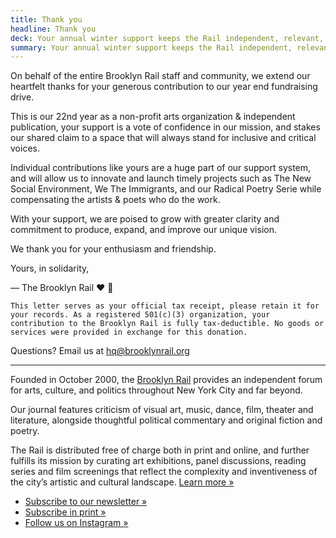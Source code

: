 ```yaml
---
title: Thank you
headline: Thank you
deck: Your annual winter support keeps the Rail independent, relevant, and free
summary: Your annual winter support keeps the Rail independent, relevant, and free
---
```



On behalf of the entire Brooklyn Rail staff and community, we extend our
heartfelt thanks for your generous contribution to our year end fundraising drive.

This is our 22nd year as a non-profit arts organization & independent publication, your support is a vote of confidence in our mission, and stakes our shared claim to a space that will always stand for inclusive and critical voices.

Individual contributions like yours are a huge part of our support system, and will allow us to innovate and launch timely projects such as The New Social Environment, We The Immigrants, and our Radical Poetry Serie while compensating the artists & poets who do the work.

With your support, we are poised to grow with greater clarity and commitment to produce, expand, and improve our unique vision.

We thank you for your enthusiasm and friendship.

Yours, in solidarity,

— The Brooklyn Rail :heart: :rainbow:

```
This letter serves as your official tax receipt, please retain it for your records. As a registered 501(c)(3) organization, your contribution to the Brooklyn Rail is fully tax-deductible. No goods or services were provided in exchange for this donation.
```
Questions? Email us at [hq@brooklynrail.org](mailto:hq@brooklynrail.org)

---

Founded in October 2000, the [Brooklyn Rail](https://brooklynrail.org/) provides an independent forum for arts, culture, and politics throughout New York City and far beyond.

Our journal features criticism of visual art, music, dance, film, theater and literature, alongside thoughtful political commentary and original fiction and poetry.

The Rail is distributed free of charge both in print and online, and further fulfills its mission by curating art exhibitions, panel discussions, reading series and film screenings that reflect the complexity and inventiveness of the city’s
artistic and cultural landscape. [Learn more »](https://brooklynrail.org/about)

- [Subscribe to our newsletter »](https://brooklynrail.org/newsletter)
- [Subscribe in print »](https://shop.brooklynrail.org/products/subscription?h)
- [Follow us on Instagram »](https://instagram.com/brooklynrail)
